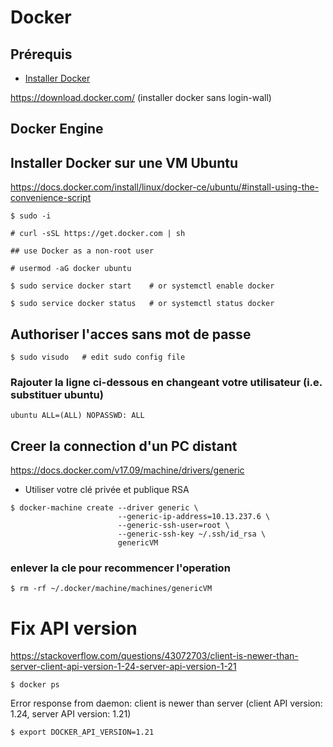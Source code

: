 # Docker

## Prérequis

* [Installer Docker](https://docs.docker.com/engine/getstarted/step_one/#step-1-get-docker)   

https://download.docker.com/ (installer docker sans login-wall)


## Docker Engine

## Installer Docker sur une VM Ubuntu 

https://docs.docker.com/install/linux/docker-ce/ubuntu/#install-using-the-convenience-script

```
$ sudo -i

# curl -sSL https://get.docker.com | sh

## use Docker as a non-root user

# usermod -aG docker ubuntu

$ sudo service docker start    # or systemctl enable docker

$ sudo service docker status   # or systemctl status docker

```

## Authoriser l'acces sans mot de passe

```
$ sudo visudo   # edit sudo config file
```

### Rajouter la ligne ci-dessous en changeant votre utilisateur (i.e. substituer ubuntu)
```
ubuntu ALL=(ALL) NOPASSWD: ALL
```

## Creer la connection d'un PC distant

https://docs.docker.com/v17.09/machine/drivers/generic

* Utiliser votre clé privée et publique RSA

```
$ docker-machine create --driver generic \
                        --generic-ip-address=10.13.237.6 \
                        --generic-ssh-user=root \
                        --generic-ssh-key ~/.ssh/id_rsa \
                        genericVM
```

### enlever la cle pour recommencer l'operation

```
$ rm -rf ~/.docker/machine/machines/genericVM
```


# Fix API version

https://stackoverflow.com/questions/43072703/client-is-newer-than-server-client-api-version-1-24-server-api-version-1-21

```
$ docker ps
```
  Error response from daemon: client is newer than server (client API version: 1.24, server API version: 1.21)

```
$ export DOCKER_API_VERSION=1.21
```
